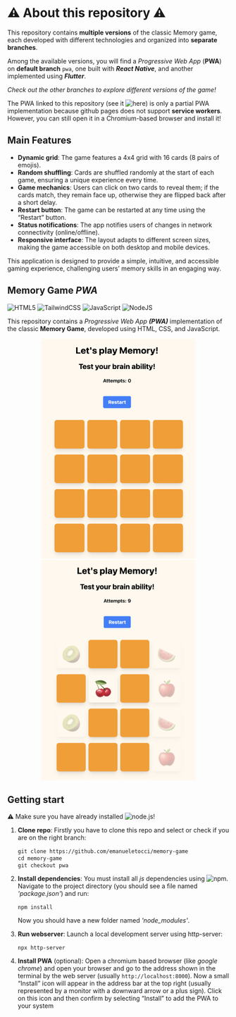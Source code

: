 # ⚠️ About this repository ⚠️

This repository contains **multiple versions** of the classic Memory game, each developed with different technologies and organized into **separate branches**. 

Among the available versions, you will find a *Progressive Web App* (**PWA**) on **default branch** `pwa`, one built with ***React Native***, and another implemented using ***Flutter***.

*Check out the other branches to explore different versions of the game!*

The PWA linked to this repository (see it ![here](https://emanueletocci.github.io/memory-game/)) is only a partial PWA implementation because github pages does not support **service workers**. However, you can still open it in a Chromium-based browser and install it!


## Main Features

- **Dynamic grid**: The game features a 4x4 grid with 16 cards (8 pairs of emojis).
- **Random shuffling**: Cards are shuffled randomly at the start of each game, ensuring a unique experience every time.
- **Game mechanics**: Users can click on two cards to reveal them; if the cards match, they remain face up, otherwise they are flipped back after a short delay.
- **Restart button**: The game can be restarted at any time using the “Restart” button.
- **Status notifications**: The app notifies users of changes in network connectivity (online/offline).
- **Responsive interface**: The layout adapts to different screen sizes, making the game accessible on both desktop and mobile devices.

This application is designed to provide a simple, intuitive, and accessible gaming experience, challenging users’ memory skills in an engaging way.

## Memory Game *PWA*

![HTML5](https://img.shields.io/badge/html5-%23E34F26.svg?style=for-the-badge&logo=html5&logoColor=white)
![TailwindCSS](https://img.shields.io/badge/tailwindcss-%2338B2AC.svg?style=for-the-badge&logo=tailwind-css&logoColor=white)
![JavaScript](https://img.shields.io/badge/javascript-%23323330.svg?style=for-the-badge&logo=javascript&logoColor=%23F7DF1E)
![NodeJS](https://img.shields.io/badge/node.js-6DA55F?style=for-the-badge&logo=node.js&logoColor=white)

This repository contains a *Progressive Web App **(PWA)*** implementation of the classic **Memory Game**, developed using HTML, CSS, and JavaScript.

<p align="center">
  <img src="assets/screenshots/memory1.jpg" width="350" height="500"/>
  <img src="assets/screenshots/memory2.jpg" width="350" height="500"/>
</p>

## Getting start
⚠️ Make sure you have already installed ![node.js](https://nodejs.org/en)!

1. **Clone repo**: Firstly you have to clone this repo and select or check if you are on the right branch:
    ```
    git clone https://github.com/emanueletocci/memory-game
    cd memory-game
    git checkout pwa
    ```

2. **Install dependencies**: You must install all *js* dependencies using ![npm](https://www.npmjs.com/). 
Navigate to the project directory (you should see a file named *'package.json'*) and run:
    ```
    npm install
    ```
    Now you should have a new folder named *'node_modules'*.

3. **Run webserver**: Launch a local development server using http-server:
    ```
    npx http-server
    ```
4. **Install PWA** (optional): Open a chromium based browser (like *google chrome*) and open your browser and go to the address shown in the terminal by the web server (usually `http://localhost:8000`). Now a small “Install” icon will appear in the address bar at the top right (usually represented by a monitor with a downward arrow or a plus sign).
Click on this icon and then confirm by selecting “Install” to add the PWA to your system
